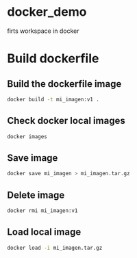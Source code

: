 # docker_demo
firts workspace in docker

# Build dockerfile

## Build the dockerfile image

```bash
docker build -t mi_imagen:v1 .
```

## Check docker local images

```bash
docker images
```

## Save image

```bash
docker save mi_imagen > mi_imagen.tar.gz
```

## Delete image

```bash
docker rmi mi_imagen:v1
```

## Load local image

```bash
docker load -i mi_imagen.tar.gz
```
